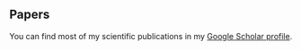 ## Papers

You can find most of my scientific publications in my [Google Scholar profile](https://scholar.google.es/citations?user=8wrwg4sAAAAJ&hl=es&authuser=1).

